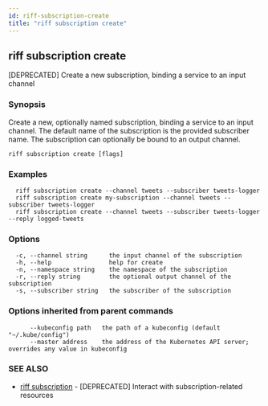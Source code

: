 ```yaml
---
id: riff-subscription-create
title: "riff subscription create"
---
```

## riff subscription create

[DEPRECATED] Create a new subscription, binding a service to an input channel

### Synopsis

Create a new, optionally named subscription, binding a service to an input channel. The default name of the subscription is the provided subscriber name. The subscription can optionally be bound to an output channel.

```
riff subscription create [flags]
```

### Examples

```
  riff subscription create --channel tweets --subscriber tweets-logger
  riff subscription create my-subscription --channel tweets --subscriber tweets-logger
  riff subscription create --channel tweets --subscriber tweets-logger --reply logged-tweets
```

### Options

```
  -c, --channel string      the input channel of the subscription
  -h, --help                help for create
  -n, --namespace string    the namespace of the subscription
  -r, --reply string        the optional output channel of the subscription
  -s, --subscriber string   the subscriber of the subscription
```

### Options inherited from parent commands

```
      --kubeconfig path   the path of a kubeconfig (default "~/.kube/config")
      --master address    the address of the Kubernetes API server; overrides any value in kubeconfig
```

### SEE ALSO

* [riff subscription](riff_subscription.md)	 - [DEPRECATED] Interact with subscription-related resources

